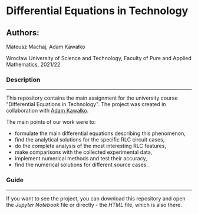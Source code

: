 # Differential Equations in Technology

## Authors: 
Mateusz Machaj, Adam Kawałko

Wrocław University of Science and Technology, Faculty of Pure and Applied Mathematics, 2021/22.

### Description
---
This repository contains the main assignment for the university course "Differential Equations in Technology". 
The project was created in collaboration with [Adam Kawałko](https://github.com/adasiek01).

The main points of our work were to:

* formulate the main differential equations describing this phenomenon,
* find the analytical solutions for the specific RLC circuit cases,
* do the complete analysis of the most interesting RLC features,
* make comparisons with the collected experimental data,
* implement numerical methods and test their accuracy,
* find the numerical solutions for different source cases.


### Guide
---
If you want to see the project, you can download this repository and open the *Jupyter Notebook* file or directly - the *HTML* file, which is also there.
